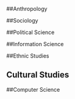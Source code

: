 ##Anthropology

##Sociology

##Political Science

##Information Science

##Ethnic Studies

## Cultural Studies

##Computer Science
